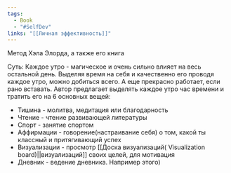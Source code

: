 ```yaml
---
tags:
  - Book
  - "#SelfDev"
links: "[[Личная эффективность]]"
---
```

Метод Хэла Элорда, а также его книга

Суть:
Каждое утро - магическое и очень сильно влияет на весь остальной день. Выделяя время на себя и качественно его проводя каждое утро, можно добиться всего. А еще прекрасно работает, если рано вставать.
Автор предлагает выделять каждое утро час времени и тратить его на 6 основных вещей:
- Тишина - молитва, медитация или благодарность
- Чтение - чтение развивающей литературы
- Спорт - занятие спортом
- Аффирмации - говорение(настраивание себя) о том, какой ты классный и притягивающий успех
- Визуализации - просмотр [[Доска визуализаций( Visualization board)||визуализаций]] своих целей, для мотивация
- Дневник - ведение дневника. Например этого)